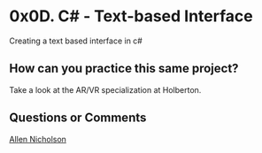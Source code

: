 # 0x0D. C# - Text-based Interface

Creating a text based interface in c#

## How can you practice this same project?

Take a look at the AR/VR specialization at Holberton.

## Questions or Comments

[Allen Nicholson](https://github.com/ranicholson)
